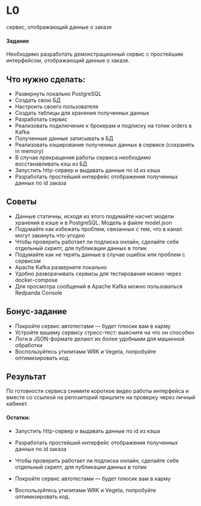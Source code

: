# L0
сервис, отображающий данные о заказе

#### Задание
Необходимо разработать демонстрационный сервис с простейшим интерфейсом, отображающий данные о заказе.

## Что нужно сделать:
- Развернуть локально PostgreSQL
- Создать свою БД
- Настроить своего пользователя
- Создать таблицы для хранения полученных данных
- Разработать сервис
- Реализовать подключение к брокерам и подписку на топик orders в Kafka
- Полученные данные записывать в БД
- Реализовать кэширование полученных данных в сервисе (сохранять in memory)
- В случае прекращения работы сервиса необходимо восстанавливать кэш из БД
- Запустить http-сервер и выдавать данные по id из кэша
- Разработать простейший интерфейс отображения полученных данных по id заказа

## Советы
- Данные статичны, исходя из этого подумайте насчет модели хранения в кэше и в PostgreSQL. Модель в файле model.json
- Подумайте как избежать проблем, связанных с тем, что в канал могут закинуть что-угодно
- Чтобы проверить работает ли подписка онлайн, сделайте себе отдельный скрипт, для публикации данных в топик
- Подумайте как не терять данные в случае ошибок или проблем с сервисом
- Apache Kafka разверните локально
- Удобно разворачивать сервисы для тестирования можно через docker-compose
- Для просмотра сообщений в Apache Kafka можно пользоваться Redpanda Console

## Бонус-задание
- Покройте сервис автотестами — будет плюсик вам в карму
- Устройте вашему сервису стресс-тест: выясните на что он способен
- Логи в JSON-формате делают их более удобными для машинной обработки
- Воспользуйтесь утилитами WRK и Vegeta, попробуйте оптимизировать код.

## Результат
По готовности сервиса снимите короткое видео работы интерфейса и вместе со ссылкой на репозиторий пришлите на проверку через личный кабинет.


#### Остатки:
 - Запустить http-сервер и выдавать данные по id из кэша
 - Разработать простейший интерфейс отображения полученных данных по id заказа

 - Чтобы проверить работает ли подписка онлайн, сделайте себе отдельный скрипт, для публикации данных в топик
 - Покройте сервис автотестами — будет плюсик вам в карму
 - Воспользуйтесь утилитами WRK и Vegeta, попробуйте оптимизировать код.